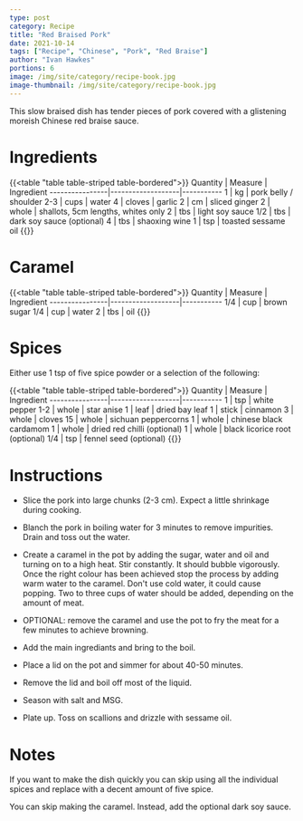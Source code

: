 ```yaml
---
type: post
category: Recipe
title: "Red Braised Pork"
date: 2021-10-14
tags: ["Recipe", "Chinese", "Pork", "Red Braise"]
author: "Ivan Hawkes"
portions: 6
image: /img/site/category/recipe-book.jpg
image-thumbnail: /img/site/category/recipe-book.jpg
---
```


This slow braised dish has tender pieces of pork covered with a glistening moreish Chinese red braise sauce.
<!--more-->

# Ingredients

{{<table "table table-striped table-bordered">}}
Quantity		| Measure 			| Ingredient
----------------|-------------------|-----------
1				| kg				| pork belly / shoulder
2-3				| cups				| water
4				| cloves			| garlic
2				| cm				| sliced ginger
2				| whole				| shallots, 5cm lengths, whites only
2				| tbs				| light soy sauce
1/2				| tbs				| dark soy sauce (optional)
4				| tbs				| shaoxing wine
1				| tsp				| toasted sessame oil
{{</table>}}

# Caramel

{{<table "table table-striped table-bordered">}}
Quantity		| Measure 			| Ingredient
----------------|-------------------|-----------
1/4				| cup				| brown sugar
1/4				| cup				| water
2				| tbs				| oil
{{</table>}}

# Spices

Either use 1 tsp of five spice powder or a selection of the following:

{{<table "table table-striped table-bordered">}}
Quantity		| Measure 			| Ingredient
----------------|-------------------|-----------
1				| tsp				| white pepper
1-2				| whole				| star anise
1				| leaf				| dried bay leaf
1				| stick				| cinnamon
3				| whole				| cloves
15				| whole				| sichuan peppercorns
1				| whole				| chinese black cardamom
1				| whole				| dried red chilli (optional)
1				| whole				| black licorice root (optional)
1/4				| tsp				| fennel seed (optional)
{{</table>}}

# Instructions

* Slice the pork into large chunks (2-3 cm). Expect a little shrinkage during cooking.

* Blanch the pork in boiling water for 3 minutes to remove impurities. Drain and toss out the water.

* Create a caramel in the pot by adding the sugar, water and oil and turning on to a high heat. Stir constantly. It should bubble vigorously. Once the right colour has been achieved stop the process by adding warm water to the caramel. Don't use cold water, it could cause popping. Two to three cups of water should be added, depending on the amount of meat.

* OPTIONAL: remove the caramel and use the pot to fry the meat for a few minutes to achieve browning.

* Add the main ingrediants and bring to the boil.

* Place a lid on the pot and simmer for about 40-50 minutes.

* Remove the lid and boil off most of the liquid.

* Season with salt and MSG.

* Plate up. Toss on scallions and drizzle with sessame oil.

# Notes

If you want to make the dish quickly you can skip using all the individual spices and replace with a decent amount of five spice.

You can skip making the caramel. Instead, add the optional dark soy sauce.